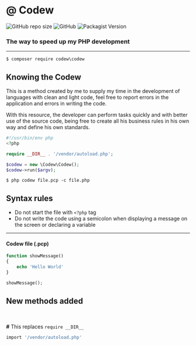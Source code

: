 # @ Codew

![GitHub repo size](https://img.shields.io/github/repo-size/ianpatricck/codew) ![GitHub](https://img.shields.io/github/license/ianpatricck/codew)
![Packagist Version](https://img.shields.io/packagist/v/codew/codew)

### The way to speed up my PHP development

---

```
$ composer require codew\codew
```

## Knowing the Codew

This is a method created by me to supply my time in the development of languages with clean and light code, feel free to report errors in the application and errors in writing the code.

With this resource, the developer can perform tasks quickly and with better use of the source code, being free to create all his business rules in his own way and define his own standards.

```php
#!/usr/bin/env php
<?php

require __DIR__ . '/vendor/autoload.php';

$codew = new \Codew\Codew();
$codew->run($argv);
```

```
$ php codew file.pcp -c file.php
```

## Syntax rules

- Do not start the file with ```<?php``` tag
- Do not write the code using a semicolon when displaying a message on the screen or declaring a variable

---

#### Codew file (.pcp)

```php
function showMessage()
{
    echo 'Hello World'
}

showMessage();
```

## New methods added
<br>

__#__ This replaces ```require __DIR__ ```

```php
import '/vendor/autoload.php'
```